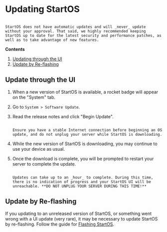 # Updating StartOS

```admonish info

StartOS does not have automatic updates and will _never_ update without your approval. That said, we highly recommended keeping StartOS up to date for the latest security and performance patches, as well as to take advantage of new features.
```

**Contents**

1. [Updating through the UI](#updating-through-the-ui)
1. [Update by Re-flashing](#update-by-re-flashing)

## Update through the UI

1. When a new version of StartOS is available, a rocket badge will appear on the "System" tab.

1. Go to `System > Software Update`.

1. Read the release notes and click "Begin Update".

   ```admonish danger

   Ensure you have a stable Internet connection before beginning an OS update, and do not unplug your server while StartOS is downloading.
   ```

1. While the new version of StartOS is downloading, you may continue to use your device as usual.

1. Once the download is complete, you will be prompted to restart your server to complete the update.

   ```admonish danger

   Updates can take up to an _hour_ to complete. During this time, there is no indication of progress and your StartOS UI will be unreachable. **DO NOT UNPLUG YOUR SERVER DURING THIS TIME!**
   ```

## Update by Re-flashing

If you updating to an unreleased version of StartOS, or something went wrong with a UI update (very rare), it may be necessary to update StartOS by re-flashing. Follow the guide for [Flashing StartOS]().
